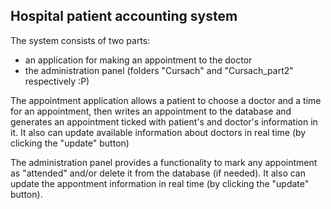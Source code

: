 ## Hospital patient accounting system 

The system consists of two parts:
- an application for making an appointment to the doctor
- the administration panel
(folders "Cursach" and "Cursach_part2" respectively :P)

The appointment application allows a patient to choose a doctor and a time for an appointment, then writes an appointment to the database and generates an appointment ticked with patient's and doctor's information in it.
It also can update available information about doctors in real time (by clicking the "update" button)

The administration panel provides a functionality to mark any appointment as "attended" and/or delete it from the database (if needed). It also can update the appontment information in real time (by clicking the "update" button).
